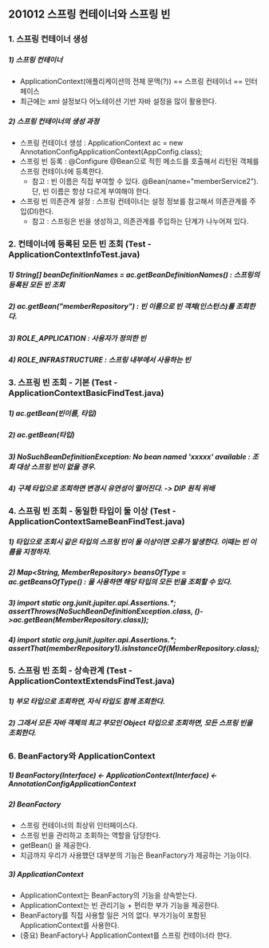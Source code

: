 ## 201012 스프링 컨테이너와 스프링 빈
### 1. 스프링 컨테이너 생성
##### 1) 스프링 컨테이너
* ApplicationContext(애플리케이션의 전체 문맥(?)) == 스프링 컨테이너 == 인터페이스 
* 최근에는 xml 설정보다 어노테이션 기반 자바 설정을 많이 활용한다.
##### 2) 스프링 컨테이너의 생성 과정
* 스프링 컨테이너 생성 : ApplicationContext ac = new AnnotationConfigApplicationContext(AppConfig.class);
* 스프링 빈 등록 : @Configure @Bean으로 적힌 메소드를 호출해서 리턴된 객체를 스프링 컨테이너에 등록한다.
  * 참고 : 빈 이름은 직접 부여할 수 있다. @Bean(name="memberService2"). 단, 빈 이름은 항상 다르게 부여해야 한다.
* 스프링 빈 의존관계 설정 : 스프링 컨테이너는 설정 정보를 참고해서 의존관계를 주입(DI)한다.
  * 참고 : 스프링은 빈을 생성하고, 의존관계를 주입하는 단계가 나누어져 있다. 
### 2. 컨테이너에 등록된 모든 빈 조회 (Test - ApplicationContextInfoTest.java)
##### 1) String[] beanDefinitionNames = ac.getBeanDefinitionNames() : 스프링의 등록된 모든 빈 조회
##### 2) ac.getBean("memberRepository") : 빈 이름으로 빈 객체(인스턴스)를 조회한다.
##### 3) ROLE_APPLICATION : 사용자가 정의한 빈
##### 4) ROLE_INFRASTRUCTURE : 스프링 내부에서 사용하는 빈

### 3. 스프링 빈 조회 - 기본 (Test - ApplicationContextBasicFindTest.java)
##### 1) ac.getBean(빈이름, 타입)
##### 2) ac.getBean(타입)
##### 3) NoSuchBeanDefinitionException: No bean named 'xxxxx' available : 조회 대상 스프링 빈이 없을 경우.
##### 4) 구체 타입으로 조회하면 변경시 유연성이 떨어진다. -> DIP 원칙 위배


### 4. 스프링 빈 조회 - 동일한 타입이 둘 이상 (Test - ApplicationContextSameBeanFindTest.java)
##### 1) 타입으로 조회시 같은 타입의 스프링 빈이 둘 이상이면 오류가 발생한다. 이때는 빈 이름을 지정하자.
##### 2) Map<String, MemberRepository> beansOfType = ac.getBeansOfType() : 을 사용하면 해당 타입의 모든 빈을 조회할 수 있다.
##### 3) import static org.junit.jupiter.api.Assertions.*; assertThrows(NoSuchBeanDefinitionException.class, ()->ac.getBean(MemberRepository.class));
##### 4) import static org.junit.jupiter.api.Assertions.*; assertThat(memberRepository1).isInstanceOf(MemberRepository.class);

### 5. 스프링 빈 조회 - 상속관계 (Test - ApplicationContextExtendsFindTest.java)
##### 1) 부모 타입으로 조회하면, 자식 타입도 함께 조회한다.
##### 2) 그래서 모든 자바 객체의 최고 부모인 Object 타입으로 조회하면, 모든 스프링 빈을 조회한다.

### 6. BeanFactory와 ApplicationContext
##### 1) BeanFactory(Interface) <- ApplicationContext(Interface) <- AnnotationConfigApplicationContext
##### 2) BeanFactory
* 스프링 컨테이너의 최상위 인터페이스다.
* 스프링 빈을 관리하고 조회하는 역할을 담당한다.
* getBean() 을 제공한다.
* 지금까지 우리가 사용했던 대부분의 기능은 BeanFactory가 제공하는 기능이다.
##### 3) ApplicationContext
* ApplicationContext는 BeanFactory의 기능을 상속받는다.
* ApplicationContext는 빈 관리기능 + 편리한 부가 기능을 제공한다.
* BeanFactory를 직접 사용할 일은 거의 없다. 부가기능이 포함된 ApplicationContext를 사용한다.
* (중요) BeanFactory나 ApplicationContext를 스프링 컨테이너라 한다.
